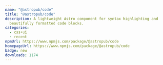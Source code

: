 ```yaml
---
name: "@astropub/code"
title: "@astropub/code"
description: A lightweight Astro component for syntax highlighting and rendering
  beautifully formatted code blocks.
categories:
  - css+ui
  - recent
npmUrl: https://www.npmjs.com/package/@astropub/code
homepageUrl: https://www.npmjs.com/package/@astropub/code
badge: new
downloads: 1174
---
```

